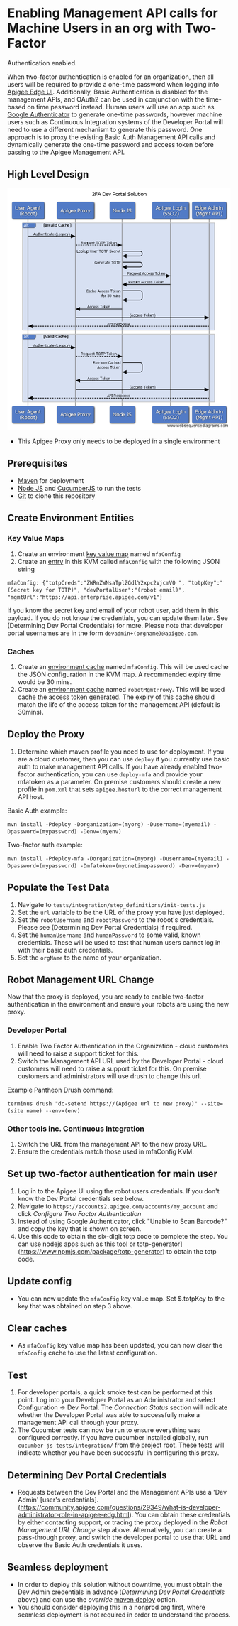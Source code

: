 # Enabling Management API calls for Machine Users in an org with Two-Factor
Authentication enabled.

When two-factor authentication is enabled for an organization, then all users
will be required to provide a one-time password when logging into [Apigee Edge
UI](http://docs.apigee.com/api-services/content/enable-two-factor-auth-your-apigee-account).
Additionally, Basic Authentication is disabled for the management APIs, and
OAuth2 can be used in conjunction with the time-based on time password instead.
Human users will use an app such as [Google Authenticator](https://support.google.com/accounts/answer/1066447?hl=en) to generate one-time
passwords, however machine users such as Continuous Integration systems of the
Developer Portal will need to use a different mechanism to generate this
password. One approach is to proxy the existing Basic Auth Management API calls
and dynamically generate the one-time password and access token before passing
to the Apigee Management API.

## High Level Design

![HLD](images/hld.png)

- This Apigee Proxy only needs to be deployed in a single environment

## Prerequisites
- [Maven](https://maven.apache.org/) for deployment
- [Node JS](https://nodejs.org/en/) and [CucumberJS](https://github.com/cucumber/cucumber-js) to run the tests
- [Git](https://git-scm.com/) to clone this repository

## Create Environment Entities
### Key Value Maps
1) Create an environment [key value map](http://docs.apigee.com/management/apis/post/organizations/%7Borg_name%7D/environments/%7Benv_name%7D/keyvaluemaps) named `mfaConfig`
2) Create an [entry](http://docs.apigee.com/management/apis/post/organizations/%7Borg_name%7D/environments/%7Benv_name%7D/keyvaluemaps/%7Bmap_name%7D/entries) in this KVM called `mfaConfig` with the following JSON string
```
mfaConfig: {"totpCreds":"ZWRnZWNsaTplZGdlY2xpc2VjcmV0 ", "totpKey":"(Secret key for TOTP)", "devPortalUser":"(robot email)", "mgmtUrl":"https://api.enterprise.apigee.com/v1"}	
```
If you know the secret key and email of your robot user, add them in this payload. If you do not know the credentials, you can update them later. See (Determining Dev Portal Credentials) for more. Please note that developer portal usernames are in the form `devadmin+(orgname)@apigee.com`.

### Caches
1) Create an [environment cache](docs.apigee.com/management/apis/post/organizations/%7Borg_name%7D/environments/%7Benv_name%7D/caches) named `mfaConfig`. This will be used cache the JSON configuration in the KVM map. A recommended expiry time would be 30 mins.
2) Create an [environment cache](docs.apigee.com/management/apis/post/organizations/%7Borg_name%7D/environments/%7Benv_name%7D/caches) named `robotMgmtProxy`. This will be used cache the access token generated. The expiry of this cache should match the life of the access token for the management API (default is 30mins).

## Deploy the Proxy
1) Determine which maven profile you need to use for deployment. If you are a cloud customer, then you can use `deploy` if you currently use basic auth to make management API calls. If you have already enabled two-factor authentication, you can use `deploy-mfa` and provide your mfatoken as a parameter. On premise customers should create a new profile in `pom.xml` that sets `apigee.hosturl` to the correct management API host.

Basic Auth example:
```
mvn install -Pdeploy -Dorganization=(myorg) -Dusername=(myemail) -Dpassword=(mypassword) -Denv=(myenv)
```

Two-factor auth example:
```
mvn install -Pdeploy-mfa -Dorganization=(myorg) -Dusername=(myemail) -Dpassword=(mypassword) -Dmfatoken=(myonetimepassword) -Denv=(myenv)
```

## Populate the Test Data
1) Navigate to `tests/integration/step_definitions/init-tests.js`
2) Set the `url` variable to be the URL of the proxy you have just deployed.
3) Set the `robotUsername` and `robotPassword` to the robot's credentials. Please see (Determining Dev Portal Credentials) if required.
4) Set the `humanUsername` and `humanPassword` to some valid, known credentials. These will be used to test that human users cannot log in with their basic auth credentials.
5) Set the `orgName` to the name of your organization. 

## Robot Management URL Change
Now that the proxy is deployed, you are ready to enable two-factor authentication in the environment and ensure your robots are using the new proxy.
### Developer Portal
1) Enable Two Factor Authentication in the Organization - cloud customers will need to raise a support ticket for this.
2) Switch the Management API URL used by the Developer Portal - cloud customers will need to raise a support ticket for this. On premise customers and administrators will use drush to change this url. 

Example Pantheon Drush command:
```
terminus drush "dc-setend https://(Apigee url to new proxy)" --site=(site name) --env=(env)
```

### Other tools inc. Continuous Integration
1) Switch the URL from the management API to the new proxy URL.
2) Ensure the credentials match those used in mfaConfig KVM.

## Set up two-factor authentication for main user
1) Log in to the Apigee UI using the robot users credentials. If you don't know the Dev Portal credentials see below.
2) Navigate to `https://accounts2.apigee.com/accounts/my_account` and click *Configure Two Factor Authentication*
3) Instead of using Google Authenticator, click "Unable to Scan Barcode?" and copy the key that is shown on screen.
4) Use this code to obtain the six-digit totp code to complete the step. You can use nodejs apps such as this [tool](http://jsfiddle.net/russau/ch8PK/) or totp-generator](https://www.npmjs.com/package/totp-generator) to obtain the totp code.

## Update config
* You can now update the `mfaConfig` key value map. Set $.totpKey to the key that was obtained on step 3 above.

## Clear caches
* As `mfaConfig` key value map has been updated, you can now clear the `mfaConfig` cache to use the latest configuration.

## Test
1) For developer portals, a quick smoke test can be performed at this point. Log into your Developer Portal as an Administrator and select Configuration -> Dev Portal. The *Connection Status* section will indicate whether the Developer Portal was able to successfully make a management API call through your proxy.
2) The Cucumber tests can now be run to ensure everything was configured correctly. If you have cucumber installed globally, run `cucumber-js tests/integration/` from the project root. These tests will indicate whether you have been successful in configuring this proxy.

## Determining Dev Portal Credentials
* Requests between the Dev Portal and the Management APIs use a 'Dev Admin' [user's credentials].(https://community.apigee.com/questions/29349/what-is-developer-administrator-role-in-apigee-edg.html). You can obtain these credentials by either contacting support, or tracing the proxy deployed in the *Robot Management URL Change* step above. Alternatively, you can create a pass-through proxy, and switch the developer portal to use that URL and observe the Basic Auth credentials it uses.

## Seamless deployment
* In order to deploy this solution without downtime, you must obtain the Dev Admin credentials in advance (*Determining Dev Portal Credentials* above) and can use the *override* [maven deploy](https://github.com/apigee/apigee-deploy-maven-plugin) option.
* You should consider deploying this in a nonprod org first, where seamless deployment is not required in order to understand the process.
